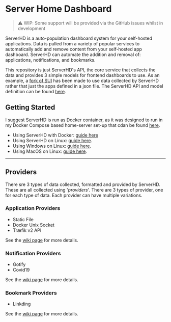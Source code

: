# Server Home Dashboard

> ⚠️ WIP: Some support will be provided via the GitHub issues whilst in development

ServerHD is a auto-population dashboard system for your self-hosted applications. Data is pulled from a variety of popular services to automatically add and remove content from your self-hosted app dashboard. ServerHD can automate the addition and removal of: applications, notifications, and bookmarks.

This repository is just ServerHD's API, the core service that collects the data and provides 3 simple models for frontend dashboards to use. As an example, a [fork of SUI](https://github.com/serverhd/frontend-sui) has been made to use data collected by ServerHD rather that just the apps defined in a json file. The ServerHD API and model definition can be found [here](TODO).

## Getting Started

I suggest ServerHD is run as Docker container, as it was designed to run in my Docker Compose based home-server set-up that cdan be found [here](https://github.com/willfantom/composing).

  - Using ServerHD with Docker: [guide here]()
  - Using ServerHD on Linux: [guide here]().
  - Using Windows on Linux: [guide here]().
  - Using MacOS on Linux: [guide here]().

---

## Providers

There sre 3 types of data collected, formatted and provided by ServerHD. These are all collected using '*providers*'. There are 3 types of provider, one for each type of data. Each provider can have multiple variations.


### Application Providers

- Static File
- Docker Unix Socket
- Træfik v2 API

See the [wiki page](https://github.com/ServerHD/ServerHD/wiki/Application-Providers) for more details.

### Notification Providers

- Gotify
- Covid19

See the [wiki page](https://github.com/ServerHD/ServerHD/wiki/Notification-Providers) for more details.

### Bookmark Providers

- Linkding

See the [wiki page](https://github.com/ServerHD/ServerHD/wiki/Bookmark-Providers) for more details.
